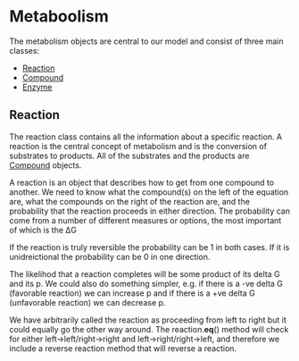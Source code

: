 # Metaboolism

The metabolism objects are central to our model and consist of three main classes:

* [Reaction](reaction.py)
* [Compound](compound.py) 
* [Enzyme](enzyme.py)

## Reaction

The reaction class contains all the information about a specific reaction. A reaction is the central concept of metabolism and is
the conversion of substrates to products. All of the substrates and the products are [Compound](Compound.py) objects.

A reaction is an object that describes how to get from one compound to another. We need to know what the compound(s) on
the left of the equation are, what the compounds on the right of the reaction are, and the probability that the reaction
proceeds in either direction. The probability can come from a number of different measures or options, the most
important of which is the &Delta;G

If the reaction is truly reversible the probability can be 1 in both cases. If it is unidreictional the probability can
be 0 in one direction.

The likelihod that a reaction completes will be some product of its delta G and its p. We could also do something
simpler, e.g. if there  is a -ve delta G (favorable reaction) we can increase p and if there is a +ve delta G
(unfavorable reaction) we can decrease p.

We have arbitrarily called the reaction as proceeding from left to right but it could equally go the other way around.
The reaction.__eq__() method will check for either left->left/right->right and  left->right/right->left, and therefore
we include a reverse reaction method that will reverse a reaction.